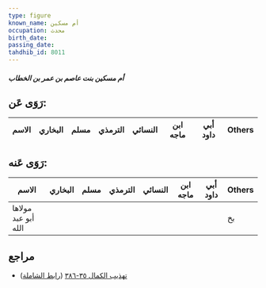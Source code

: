 ```yaml
---
type: figure
known_name: أم مسكين
occupation: محدث
birth_date:
passing_date:
tahdhib_id: 8011
---
```

##### أم مسكين بنت عاصم بن عمر بن الخطاب

## رَوَى عَن:
| الاسم | البخاري | مسلم | الترمذي | النسائي | ابن ماجه | أبي داود | Others |
| ----- | ------- | ---- | ------- | ------- | -------- | -------- | ------ |
## رَوَى عَنه:
| الاسم               | البخاري | مسلم | الترمذي | النسائي | ابن ماجه | أبي داود | Others |
| ------------------- | ------- | ---- | ------- | ------- | -------- | -------- | ------ |
| مولاها أبو عبد الله |         |      |         |         |          |          | بخ     |
## مراجع
- [تهذيب الكمال ٣٥-٣٨٦](obsidian://open?vault=Tahdhib-al-Kamal&file=Figures/٨٠١١-أم%20مسكين%20بنت%20عاصم%20بن%20عمر%20بن%20الخطاب) ([رابط الشاملة](https://shamela.ws/book/3722/18985))